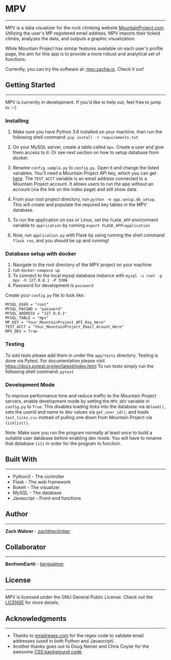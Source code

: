 # MPV
---
MPV is a data visualizer for the rock climbing website [MountainProject.com](https://mountainproject.com). Utilizing the user's MP registered email address, MPV imports their ticked climbs, analyzes the data, and outputs a graphic visualization.

While Mountain Project has similar features available on each user's profile page, the aim for this app is to provide a more robust and analytical set of functions.

Currently, you can try the software at: [mpv.zachw.io](https://mpv.zachw.io). Check it out!

## Getting Started
---
MPV is currently in development. If you'd like to help out, feel free to jump in. :-)


### Installing
1. Make sure you have Python 3.6 installed on your machine, then run the following
shell command: `pip install -r requirements.txt`

1. On your MySQL server, create a table called `mpv`. Create a user and give them access to it. Or see next section on how
to setup database from docker.

2. Rename `config.sample.py` to `config.py`. Open it and change the listed variables. You'll need a Mountain Project API key, which you can get [here](https://www.mountainproject.com/data). The `TEST_ACCT` variable is an email address connected to a Mountain Project account. It allows users to run the app without an account (via the link on the index page) and still show data.

3. From your root project directory, run `python -m app.setup.db_setup`. This will create and populate the required key tables in the MPV database.

4. To run the application on osx or Linux, set the `FLASK_APP` environment variable to `application` by running `export FLASK_APP=application`

5. Now, run `application.py` with Flask by using running the shell command `flask run`, and you should be up and running!

### Database setup with docker
1. Navigate to the root directory of the MPV project on your machine
2. run `docker-compose up`
3. To connect to the local mysql database instance with `mysql -u root -p mpv -h 127.0.0.1 -P 3306`
4. Password for development is `password`

Create your `config.py` file to look like:
```
MYSQL_USER = "root"
MYSQL_PASSWD = "password"
MYSQL_ADDRESS = "127.0.0.1"
MYSQL_TABLE = "mpv"
MP_KEY = "Your_MountainProject_API_Key_Here"
TEST_ACCT = "Your_MountainProject_Email_Acount_Here"
MPV_DEV = True
```

### Testing

To add tests please add them in under the `app/tests` directory.
Testing is done via Pytest. For documentation please visit https://docs.pytest.org/en/latest/index.html
To run tests simply run the following shell command: `pytest`

### Development Mode
To improve performance time and reduce traffic to the Mountain Project servers, enable development mode by setting the `MPV_DEV` variable in `config.py` to `True`. This disables loading ticks into the database via `dbload()`, sets the userid and name to dev values via `get_user_id()`, and loads `test_ticks.csv` instead of pulling one down from Mountain Project via `ticklist()`.

Note: Make sure you run the program normally at least once to build a suitable user database before enabling dev mode. You will have to rename that database `1111` in order for the program to function.  

## Built With
---
* Python3 - The controller
* Flask - The web framework
* Bokeh - The visualizer
* MySQL - The database
* Javascript - Front-end functions

## Author
---
**Zach Wahrer** - [zachtheclimber](https://github.com/zachtheclimber)

## Collaborator
---
**BenfromEarth** - [benjpalmer](https://github.com/benjpalmer)

## License
---
MPV is licensed under the GNU General Public License. Check out the [LICENSE](LICENSE) for more details.

## Acknowledgments
---
* Thanks to [emailregex.com](https://emailregex.com/) for the regex code to validate email addresses (used in both Python and Javascript).
* Another thanks goes out to Doug Neiner and Chris Coyier for the awesome [CSS background code](https://css-tricks.com/perfect-full-page-background-image/).
